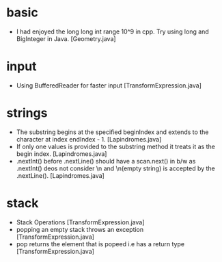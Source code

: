 # basic
- I had enjoyed the long long int range 10^9 in cpp. Try using long and BigInteger in Java. [Geometry.java] <br />
# input
- Using BufferedReader for faster input [TransformExpression.java]
# strings
- The substring begins at the specified beginIndex and extends to the character at index endIndex - 1. [Lapindromes.java] <br />
- If only one values is provided to the substring method it treats it as the begin index. [Lapindromes.java] <br />
- .nextInt() before .nextLine() should have a scan.next() in b/w as .nextInt() deos not consider \n and \n(empty string) is accepted by the .nextLine(). [Lapindromes.java] <br />
# stack
- Stack Operations [TransformExpression.java]
- popping an empty stack throws an exception [TransformExpression.java]
- pop returns the element that is popeed i.e has a return type [TransformExpression.java]
